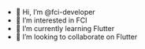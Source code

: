 - 👋 Hi, I’m @fci-developer
- 👀 I’m interested in FCI
- 🌱 I’m currently learning Flutter
- 💞️ I’m looking to collaborate on Flutter

<!---
fci-developer/fci-developer is a ✨ special ✨ repository because its `README.md` (this file) appears on your GitHub profile.
You can click the Preview link to take a look at your changes.
--->
